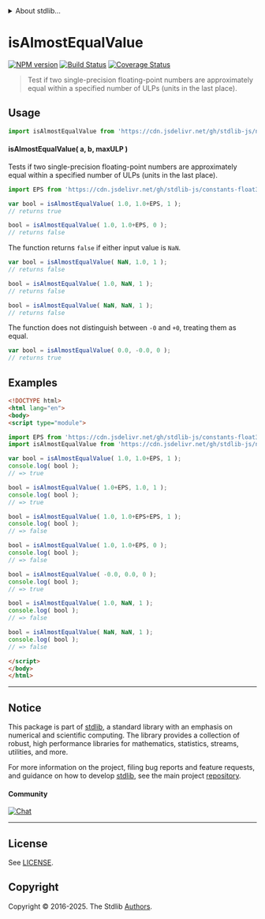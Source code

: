 <!--

@license Apache-2.0

Copyright (c) 2025 The Stdlib Authors.

Licensed under the Apache License, Version 2.0 (the "License");
you may not use this file except in compliance with the License.
You may obtain a copy of the License at

   http://www.apache.org/licenses/LICENSE-2.0

Unless required by applicable law or agreed to in writing, software
distributed under the License is distributed on an "AS IS" BASIS,
WITHOUT WARRANTIES OR CONDITIONS OF ANY KIND, either express or implied.
See the License for the specific language governing permissions and
limitations under the License.

-->


<details>
  <summary>
    About stdlib...
  </summary>
  <p>We believe in a future in which the web is a preferred environment for numerical computation. To help realize this future, we've built stdlib. stdlib is a standard library, with an emphasis on numerical and scientific computation, written in JavaScript (and C) for execution in browsers and in Node.js.</p>
  <p>The library is fully decomposable, being architected in such a way that you can swap out and mix and match APIs and functionality to cater to your exact preferences and use cases.</p>
  <p>When you use stdlib, you can be absolutely certain that you are using the most thorough, rigorous, well-written, studied, documented, tested, measured, and high-quality code out there.</p>
  <p>To join us in bringing numerical computing to the web, get started by checking us out on <a href="https://github.com/stdlib-js/stdlib">GitHub</a>, and please consider <a href="https://opencollective.com/stdlib">financially supporting stdlib</a>. We greatly appreciate your continued support!</p>
</details>

# isAlmostEqualValue

[![NPM version][npm-image]][npm-url] [![Build Status][test-image]][test-url] [![Coverage Status][coverage-image]][coverage-url] <!-- [![dependencies][dependencies-image]][dependencies-url] -->

> Test if two single-precision floating-point numbers are approximately equal within a specified number of ULPs (units in the last place).



<section class="usage">

## Usage

```javascript
import isAlmostEqualValue from 'https://cdn.jsdelivr.net/gh/stdlib-js/number-float32-base-assert-is-almost-equal-value@esm/index.mjs';
```

#### isAlmostEqualValue( a, b, maxULP )

Tests if two single-precision floating-point numbers are approximately equal within a specified number of ULPs (units in the last place).

```javascript
import EPS from 'https://cdn.jsdelivr.net/gh/stdlib-js/constants-float32-eps@esm/index.mjs';

var bool = isAlmostEqualValue( 1.0, 1.0+EPS, 1 );
// returns true

bool = isAlmostEqualValue( 1.0, 1.0+EPS, 0 );
// returns false
```

The function returns `false` if either input value is `NaN`.

```javascript
var bool = isAlmostEqualValue( NaN, 1.0, 1 );
// returns false

bool = isAlmostEqualValue( 1.0, NaN, 1 );
// returns false

bool = isAlmostEqualValue( NaN, NaN, 1 );
// returns false
```

The function does not distinguish between `-0` and `+0`, treating them as equal.

```javascript
var bool = isAlmostEqualValue( 0.0, -0.0, 0 );
// returns true
```

</section>

<!-- /.usage -->

<section class="notes">

</section>

<!-- /.notes -->

<section class="examples">

## Examples

<!-- eslint no-undef: "error" -->

```html
<!DOCTYPE html>
<html lang="en">
<body>
<script type="module">

import EPS from 'https://cdn.jsdelivr.net/gh/stdlib-js/constants-float32-eps@esm/index.mjs';
import isAlmostEqualValue from 'https://cdn.jsdelivr.net/gh/stdlib-js/number-float32-base-assert-is-almost-equal-value@esm/index.mjs';

var bool = isAlmostEqualValue( 1.0, 1.0+EPS, 1 );
console.log( bool );
// => true

bool = isAlmostEqualValue( 1.0+EPS, 1.0, 1 );
console.log( bool );
// => true

bool = isAlmostEqualValue( 1.0, 1.0+EPS+EPS, 1 );
console.log( bool );
// => false

bool = isAlmostEqualValue( 1.0, 1.0+EPS, 0 );
console.log( bool );
// => false

bool = isAlmostEqualValue( -0.0, 0.0, 0 );
console.log( bool );
// => true

bool = isAlmostEqualValue( 1.0, NaN, 1 );
console.log( bool );
// => false

bool = isAlmostEqualValue( NaN, NaN, 1 );
console.log( bool );
// => false

</script>
</body>
</html>
```

</section>

<!-- /.examples -->

<!-- Section for related `stdlib` packages. Do not manually edit this section, as it is automatically populated. -->

<section class="related">

</section>

<!-- /.related -->

<!-- Section for all links. Make sure to keep an empty line after the `section` element and another before the `/section` close. -->


<section class="main-repo" >

* * *

## Notice

This package is part of [stdlib][stdlib], a standard library with an emphasis on numerical and scientific computing. The library provides a collection of robust, high performance libraries for mathematics, statistics, streams, utilities, and more.

For more information on the project, filing bug reports and feature requests, and guidance on how to develop [stdlib][stdlib], see the main project [repository][stdlib].

#### Community

[![Chat][chat-image]][chat-url]

---

## License

See [LICENSE][stdlib-license].


## Copyright

Copyright &copy; 2016-2025. The Stdlib [Authors][stdlib-authors].

</section>

<!-- /.stdlib -->

<!-- Section for all links. Make sure to keep an empty line after the `section` element and another before the `/section` close. -->

<section class="links">

[npm-image]: http://img.shields.io/npm/v/@stdlib/number-float32-base-assert-is-almost-equal-value.svg
[npm-url]: https://npmjs.org/package/@stdlib/number-float32-base-assert-is-almost-equal-value

[test-image]: https://github.com/stdlib-js/number-float32-base-assert-is-almost-equal-value/actions/workflows/test.yml/badge.svg?branch=main
[test-url]: https://github.com/stdlib-js/number-float32-base-assert-is-almost-equal-value/actions/workflows/test.yml?query=branch:main

[coverage-image]: https://img.shields.io/codecov/c/github/stdlib-js/number-float32-base-assert-is-almost-equal-value/main.svg
[coverage-url]: https://codecov.io/github/stdlib-js/number-float32-base-assert-is-almost-equal-value?branch=main

<!--

[dependencies-image]: https://img.shields.io/david/stdlib-js/number-float32-base-assert-is-almost-equal-value.svg
[dependencies-url]: https://david-dm.org/stdlib-js/number-float32-base-assert-is-almost-equal-value/main

-->

[chat-image]: https://img.shields.io/gitter/room/stdlib-js/stdlib.svg
[chat-url]: https://app.gitter.im/#/room/#stdlib-js_stdlib:gitter.im

[stdlib]: https://github.com/stdlib-js/stdlib

[stdlib-authors]: https://github.com/stdlib-js/stdlib/graphs/contributors

[umd]: https://github.com/umdjs/umd
[es-module]: https://developer.mozilla.org/en-US/docs/Web/JavaScript/Guide/Modules

[deno-url]: https://github.com/stdlib-js/number-float32-base-assert-is-almost-equal-value/tree/deno
[deno-readme]: https://github.com/stdlib-js/number-float32-base-assert-is-almost-equal-value/blob/deno/README.md
[umd-url]: https://github.com/stdlib-js/number-float32-base-assert-is-almost-equal-value/tree/umd
[umd-readme]: https://github.com/stdlib-js/number-float32-base-assert-is-almost-equal-value/blob/umd/README.md
[esm-url]: https://github.com/stdlib-js/number-float32-base-assert-is-almost-equal-value/tree/esm
[esm-readme]: https://github.com/stdlib-js/number-float32-base-assert-is-almost-equal-value/blob/esm/README.md
[branches-url]: https://github.com/stdlib-js/number-float32-base-assert-is-almost-equal-value/blob/main/branches.md

[stdlib-license]: https://raw.githubusercontent.com/stdlib-js/number-float32-base-assert-is-almost-equal-value/main/LICENSE

</section>

<!-- /.links -->
